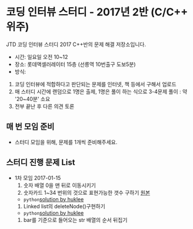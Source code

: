 # 코딩 인터뷰 스터디 - 2017년 2반 (C/C++ 위주)
JTD 코딩 인터뷰 스터디 2017 C++반의 문제 해결 저장소입니다.

- 시간: 일요일 오전 10~12
- 장소: 롯데액셀러레이터 15층 (선릉역 10번출구 도보5분)
- 방식:

1. 코딩 인터뷰에 적합하다고 판단되는 문제를 인터넷, 책 등에서 구해서 업로드
2. 매 스터디 시간에 랜덤으로 1명은 출제, 1명은 풀이 하는 식으로 3-4문제 풀이 : 약 '20~40분' 소요
3. 전부 끝난 후 다른 의견 토론

## 매 번 모임 준비
- 스터디 모임을 위해, 문제를 1개씩 준비해주세요.

## 스터디 진행 문제 List
 - 1차 모임 2017-01-15
   1. 숫자 배열 0을 맨 뒤로 이동시키기
   1. 숫자카드 1~34 번위의 것으로 표현가능한 갯수 구하기 [원본](http://www.jungol.co.kr/bbs/board.php?bo_table=pbank&wr_id=683&sca=30)
     - `python`[solution by huklee](https://github.com/JoinTogetherDevelopers/CodingStudy201702/blob/master/day1/1-2_huklee.py)
   1. Linked list의 deleteNode()구현하기
     - `python`[solution by huklee](https://github.com/JoinTogetherDevelopers/CodingStudy201702/blob/master/day1/1-3_huklee.py)
   1. bar를 기준으로 들어오는 str 배열의 순서 뒤집기

